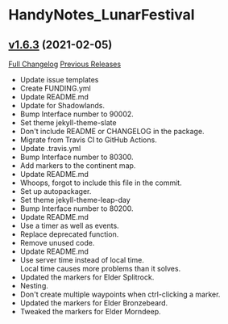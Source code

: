 # HandyNotes_LunarFestival

## [v1.6.3](https://github.com/Ravendwyr/HandyNotes_LunarFestival/tree/v1.6.3) (2021-02-05)
[Full Changelog](https://github.com/Ravendwyr/HandyNotes_LunarFestival/compare/v1.6.1...v1.6.3) [Previous Releases](https://github.com/Ravendwyr/HandyNotes_LunarFestival/releases)

- Update issue templates  
- Create FUNDING.yml  
- Update README.md  
- Update for Shadowlands.  
- Bump Interface number to 90002.  
- Set theme jekyll-theme-slate  
- Don't include README or CHANGELOG in the package.  
- Migrate from Travis CI to GitHub Actions.  
- Update .travis.yml  
- Bump Interface number to 80300.  
- Add markers to the continent map.  
- Update README.md  
- Whoops, forgot to include this file in the commit.  
- Set up autopackager.  
- Set theme jekyll-theme-leap-day  
- Bump Interface number to 80200.  
- Update README.md  
- Use a timer as well as events.  
- Replace deprecated function.  
- Remove unused code.  
- Update README.md  
- Use server time instead of local time.  
    Local time causes more problems than it solves.  
- Updated the markers for Elder Splitrock.  
- Nesting.  
- Don't create multiple waypoints when ctrl-clicking a marker.  
- Updated the markers for Elder Bronzebeard.  
- Tweaked the markers for Elder Morndeep.  
